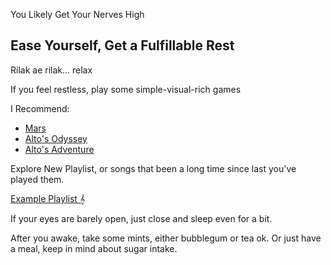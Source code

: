 You Likely Get Your Nerves High

## Ease Yourself, Get a Fulfillable Rest

Rilak ae rilak... relax

If you feel restless, play some simple-visual-rich games

I Recommend:

- [Mars](https://play.google.com/store/apps/details?id=com.pomelogames.MarsGame)
- [Alto's Odyssey](https://play.google.com/store/apps/details?id=com.noodlecake.altosodyssey)
- [Alto's Adventure](https://play.google.com/store/apps/details?id=com.noodlecake.altosadventure)

Explore New Playlist, or songs that been a long time since last you've played them.

[Example Playlist 𝄞](https://open.spotify.com/playlist/0VOtOmb6QchBHOGbIVIVxH?si=9a9fc886ecd94160)

If your eyes are barely open, just close and sleep even for a bit.

After you awake, take some mints, either bubblegum or tea ok.
Or just have a meal, keep in mind about sugar intake.
